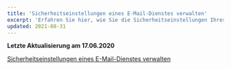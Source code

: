 ```yaml
---
title: 'Sicherheitseinstellungen eines E-Mail-Dienstes verwalten'
excerpt: 'Erfahren Sie hier, wie Sie die Sicherheitseinstellungen Ihres E-Mail-Dienstes verwalten'
updated: 2021-08-31
---
```


**Letzte Aktualisierung am 17.06.2020**

[Sicherheitseinstellungen eines E-Mail-Dienstes verwalten](/pages/web/microsoft-collaborative-solutions/exchange_security_policy)
